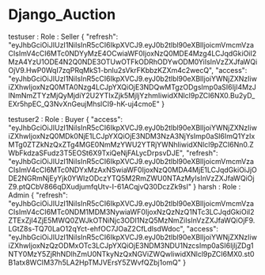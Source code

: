 # Django_Auction

testuser : Role : Seller
{
"refresh": "eyJhbGciOiJIUzI1NiIsInR5cCI6IkpXVCJ9.eyJ0b2tlbl90eXBlIjoicmVmcmVzaCIsImV4cCI6MTc0NDYyMzE4OCwiaWF0IjoxNzQ0MDE4Mzg4LCJqdGkiOiI2MzA4YzU1ODE4N2Q0NDE3OTUwOTFkODRhODYwODM0YiIsInVzZXJfaWQiOjV9.HwP0WqI7zqPRqMkS1-bnlu2sVkrFKbbzKZXm4c2wecQ",
"access": "eyJhbGciOiJIUzI1NiIsInR5cCI6IkpXVCJ9.eyJ0b2tlbl90eXBlIjoiYWNjZXNzIiwiZXhwIjoxNzQ0MTA0Nzg4LCJpYXQiOjE3NDQwMTgzODgsImp0aSI6IjI4MzJlNmNmZTYzMjQyMjdiY2U2YTIxZjk5MjljYzhmIiwidXNlcl9pZCI6NX0.Bu2yD_EXr5hpEC_Q3NvXnGeujMhslCI9-hK-uj4cmoE"
}

testuser2 : Role : Buyer
{
"access": "eyJhbGciOiJIUzI1NiIsInR5cCI6IkpXVCJ9.eyJ0b2tlbl90eXBlIjoiYWNjZXNzIiwiZXhwIjoxNzQ0MDk0NjE1LCJpYXQiOjE3NDM3NzA3NjYsImp0aSI6ImQ1YzIxMTg0ZTZkNzQxZTg4MGE0NmMzYWU2YTRjYWNhIiwidXNlcl9pZCI6Nn0.ZWbFkdzaSFudz3T5EOSt6X9TxiQeNjFALycDrpsvDJE",
"refresh": "eyJhbGciOiJIUzI1NiIsInR5cCI6IkpXVCJ9.eyJ0b2tlbl90eXBlIjoicmVmcmVzaCIsImV4cCI6MTc0NDYxMzAxNSwiaWF0IjoxNzQ0MDA4MjE1LCJqdGkiOiJjODE2NGRmNjEyYjk0YWIzODczYTQ5M2RmZWU0NTAzMyIsInVzZXJfaWQiOjZ9.ptQCbV866qDXudjumfqUtv-I-61ACqjvQ30DczZk9sI"
}
harsh : Role : Admin
{
"refresh": "eyJhbGciOiJIUzI1NiIsInR5cCI6IkpXVCJ9.eyJ0b2tlbl90eXBlIjoicmVmcmVzaCIsImV4cCI6MTc0NDM1MDM3NywiaWF0IjoxNzQzNzQ1NTc3LCJqdGkiOiI2ZTExZjI4ZjE5MWQ0ZWJkOTNiNjc3ODI1NzQ5MzNmZiIsInVzZXJfaWQiOjF9.LGtZ8s-TQ70LaO12qYct-ehfOC7JOaZ2CfLdlsdWdoc",
"access": "eyJhbGciOiJIUzI1NiIsInR5cCI6IkpXVCJ9.eyJ0b2tlbl90eXBlIjoiYWNjZXNzIiwiZXhwIjoxNzQzODMxOTc3LCJpYXQiOjE3NDM3NDU1NzcsImp0aSI6IjljZDg1NTY0MzY5ZjRhNDlhZmU0NTkyNzQxNGViZWQwIiwidXNlcl9pZCI6MX0.st0B1atx8WCIM37h5LA2HpTMJVErsY5ZWvfQZbj1omQ"
}
